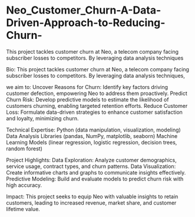 # Neo_Customer_Churn-A-Data-Driven-Approach-to-Reducing-Churn-
This project tackles customer churn at Neo, a telecom company facing subscriber losses to competitors. By leveraging data analysis techniques


Bio:
This project tackles customer churn at Neo, a telecom company facing subscriber losses to competitors. By leveraging data analysis techniques, 

we aim to:
Uncover Reasons for Churn: Identify key factors driving customer defection, empowering Neo to address them proactively.
Predict Churn Risk: Develop predictive models to estimate the likelihood of customers churning, enabling targeted retention efforts.
Reduce Customer Loss: Formulate data-driven strategies to enhance customer satisfaction and loyalty, minimizing churn.

Technical Expertise:
Python (data manipulation, visualization, modeling)
Data Analysis Libraries (pandas, NumPy, matplotlib, seaborn)
Machine Learning Models (linear regression, logistic regression, decision trees, random forest)

Project Highlights:
Data Exploration: Analyze customer demographics, service usage, contract types, and churn patterns.
Data Visualization: Create informative charts and graphs to communicate insights effectively.
Predictive Modeling: Build and evaluate models to predict churn risk with high accuracy.

Impact:
This project seeks to equip Neo with valuable insights to retain customers, leading to increased revenue, market share, and customer lifetime value.
